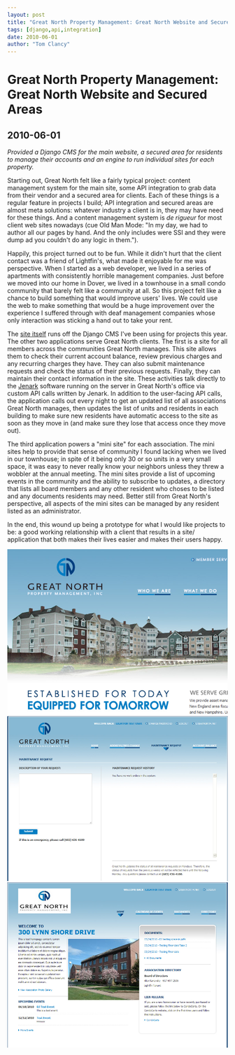```yaml
---
layout: post
title: "Great North Property Management: Great North Website and Secured Areas"
tags: [django,api,integration]
date: 2010-06-01
author: "Tom Clancy"
---
```


# Great North Property Management: Great North Website and Secured Areas

## 2010-06-01

_Provided a Django CMS for the main website, a secured area for residents to manage their accounts and an engine to run individual sites for each property._

<p>Starting out, Great North felt like a fairly typical project: content management system for the main site, some API integration to grab data from their vendor and a secured area for clients. Each of these things is a regular feature in projects I build; API integration and secured areas are almost meta solutions: whatever industry a client is in, they may have need for these things. And a content management system is&nbsp;<em>de rigueur</em> for most client web sites nowadays (cue Old Man Mode: "In my day, we had to author all our pages by hand. And the only includes were SSI and they were dump ad you couldn't do any logic in them.").</p>
<p>Happily, this project turned out to be fun. While it didn't hurt that the client contact was a friend of Lightfin's, what made it enjoyable for me was perspective. When I started as a web developer, we lived in a series of apartments with consistently horrible management companies. Just before we moved into our home in Dover, we lived in a townhouse in a small condo community that barely felt like a community at all. So this project felt like a chance to build something that would improve users' lives. We could use the web to make something that would be a huge improvement over the experience I suffered through with deaf management companies whose only interaction was sticking a hand out to take your rent.</p>
<p>The <a href="http://greatnorth.net/">site itself</a> runs off the Django CMS I've been using for projects this year. The other two applications serve Great North clients. The first is a site for all members across the communities Great North manages. This site allows them to check their current account balance, review previous charges and any recurring charges they have. They can also submit maintenance requests and check the status of their previous requests. Finally, they can maintain their contact information in the site. These activities talk directly to the <a href="http://www.jenark.com/">Jenark</a> software running on the server in Great North's office via custom API calls written by Jenark. In addition to the user-facing API calls, the application calls out every night to get an updated list of all associations Great North manages, then updates the list of units and residents in each building to make sure new residents have automatic access to the site as soon as they move in (and make sure they lose that access once they move out).</p>
<p>The third application powers a "mini site" for each association. The mini sites help to provide that sense of community I found lacking when we lived in our townhouse; in spite of it being only 30 or so units in a very small space, it was easy to never really know your neighbors unless they threw a wobbler at the annual meeting. The mini sites provide a list of upcoming events in the community and the ability to subscribe to updates, a directory that lists all board members and any other resident who choses to be listed and any documents residents may need. Better still from Great North's perspective, all aspects of the mini sites can be managed by any resident listed as an administrator.</p>
<p>In the end, this wound up being a prototype for what I would like projects to be: a good working relationship with a client that results in a site/ application that both makes their lives easier and makes their users happy.</p><img src="/assets/portfolio/gn-1.jpg" alt="Homepage Great North's web site serves over 19,000 resident customers" />
<img src="/assets/portfolio/gn-2.jpg" alt="Member Area Members can check their account balance & history, submit maintenance requests and update their contact information." />
<img src="/assets/portfolio/gn-3.jpg" alt="Mini-Sites Each association has its own website with a member directory, calendar of events and a document library that can be managed by board members." />

